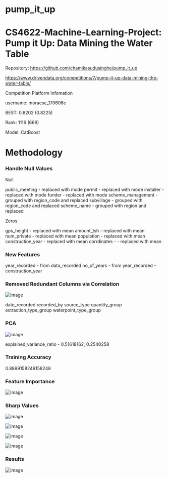 # pump_it_up

# CS4622-Machine-Learning-Project: Pump it Up: Data Mining the Water Table

Repository: https://github.com/chamikasudusinghe/pump_it_up

https://www.drivendata.org/competitions/7/pump-it-up-data-mining-the-water-table/

Competition Platform Infomation

username: moracse_170606e

BEST: 0.8202 (0.8225)

Rank: 1116 (669)

Model: CatBoost

# Methodology


### Handle Null Values

Null

public_meeting - replaced with mode
permit - replaced with mode
installer - replaced with mode
funder - replaced with mode
scheme_management - grouped with region_code and replaced
subvillage - grouped with region_code and replaced
scheme_name - grouped with region and replaced

Zeros

gps_height - replaced with mean
amount_tsh - replaced with mean
num_private - replaced with mean
population - replaced with mean
construction_year - replaced with mean
corrdinates -  - replaced with mean

### New Features

year_recorded - from data_recorded
no_of_years - from year_recorded - construction_year

### Removed Redundant Columns via Correlation

![image](https://user-images.githubusercontent.com/44718392/133864912-522f6410-e759-4fca-a9ef-d5f5e57e044f.png)


date_recorded
recorded_by
source_type
quantity_group
extraction_type_group
waterpoint_type_group

### PCA

![image](https://user-images.githubusercontent.com/44718392/133864853-f9eed5cc-bbf9-415c-bbbd-768796e0603a.png)

explained_variance_ratio - 0.51618162, 0.2540258

### Training Accuracy

0.8899158249158249

### Feature Importance

![image](https://user-images.githubusercontent.com/44718392/133864939-eec76f09-a99d-4aad-b940-2a958ec625aa.png)

### Sharp Values

![image](https://user-images.githubusercontent.com/44718392/133864950-27df56f1-2243-4929-877d-c5516066232c.png)

![image](https://user-images.githubusercontent.com/44718392/133864957-cdddf315-8bd7-43c8-90e1-d7daefb1fbd8.png)

![image](https://user-images.githubusercontent.com/44718392/133864961-a5729ab3-d51f-417c-a0a4-2954b352d323.png)

![image](https://user-images.githubusercontent.com/44718392/133864963-5f658f57-d964-492e-94c5-dd0e29613ece.png)

### Results

![image](https://user-images.githubusercontent.com/44718392/133864980-53a08b6f-4f04-4b6c-b1c5-1b7963cdfe8b.png)
